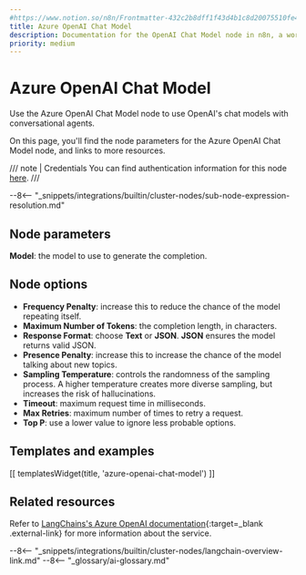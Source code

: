 ```yaml
---
#https://www.notion.so/n8n/Frontmatter-432c2b8dff1f43d4b1c8d20075510fe4
title: Azure OpenAI Chat Model
description: Documentation for the OpenAI Chat Model node in n8n, a workflow automation platform. Includes details of operations and configuration, and links to examples and credentials information.
priority: medium
---
```


# Azure OpenAI Chat Model

Use the Azure OpenAI Chat Model node to use OpenAI's chat models with conversational agents.

On this page, you'll find the node parameters for the Azure OpenAI Chat Model node, and links to more resources.

/// note | Credentials
You can find authentication information for this node [here](/integrations/builtin/credentials/azureopenai/).
///

--8<-- "_snippets/integrations/builtin/cluster-nodes/sub-node-expression-resolution.md"

## Node parameters

**Model**: the model to use to generate the completion.

## Node options

* **Frequency Penalty**: increase this to reduce the chance of the model repeating itself.
* **Maximum Number of Tokens**: the completion length, in characters.
* **Response Format**: choose **Text** or **JSON**. **JSON** ensures the model returns valid JSON.
* **Presence Penalty**: increase this to increase the chance of the model talking about new topics.
* **Sampling Temperature**: controls the randomness of the sampling process. A higher temperature creates more diverse sampling, but increases the risk of hallucinations.
* **Timeout**: maximum request time in milliseconds.
* **Max Retries**: maximum number of times to retry a request.
* **Top P**: use a lower value to ignore less probable options. 

## Templates and examples

<!-- see https://www.notion.so/n8n/Pull-in-templates-for-the-integrations-pages-37c716837b804d30a33b47475f6e3780 -->
[[ templatesWidget(title, 'azure-openai-chat-model') ]]

## Related resources

Refer to [LangChains's Azure OpenAI documentation](https://js.langchain.com/docs/integrations/chat/azure){:target=_blank .external-link} for more information about the service.

--8<-- "_snippets/integrations/builtin/cluster-nodes/langchain-overview-link.md"
--8<-- "_glossary/ai-glossary.md"
